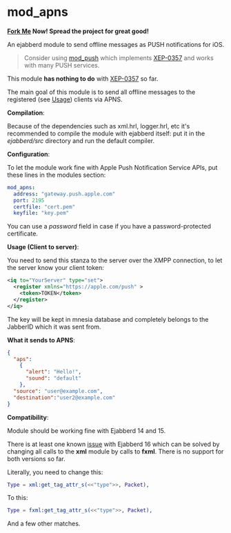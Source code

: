 mod_apns
====

**[Fork Me](https://github.com/mrDoctorWho/ejabberd_mod_apns/fork) Now! Spread the project for great good!**

An ejabberd module to send offline messages as PUSH notifications for iOS.

> Consider using [mod_push](https://github.com/royneary/mod_push) which implements [XEP-0357](http://xmpp.org/extensions/xep-0357.html) and works with many PUSH services.

This module **has nothing to do** with [XEP-0357](http://xmpp.org/extensions/xep-0357.html) so far.

The main goal of this module is to send all offline messages to the registered (see [Usage](#Usage)) clients via APNS.

**Compilation**:

Because of the dependencies such as xml.hrl, logger.hrl, etc it's recommended to compile the module with ejabberd itself: put it in the *ejabberd/src* directory and run the default compiler.

**Configuration**:

To let the module work fine with Apple Push Notification Service APIs, put these lines in the modules section:

```yaml
mod_apns:
  address: "gateway.push.apple.com"
  port: 2195
  certfile: "cert.pem"
  keyfile: "key.pem"
```
You can use a *password* field in case if you have a password-protected certificate.

**<a name="Usage"></a>Usage (Client to server)**:

You need to send this stanza to the server over the XMPP connection, to let the server know your client token:
```xml
<iq to="YourServer" type="set">
  <register xmlns="https://apple.com/push" >
    <token>TOKEN</token>
  </register>
</iq>
```

The key will be kept in mnesia database and completely belongs to the JabberID which it was sent from.

**What it sends to APNS**:
```json
{
  "aps":
    {
      "alert": "Hello!",
      "sound": "default"
    }, 
  "source": "user@example.com",
  "destination":"user2@example.com"
}
```

**Compatibility**:

Module should be working fine with Ejabberd 14 and 15.

There is at least one known [issue](https://github.com/mrDoctorWho/ejabberd_mod_gcm/issues/6) with Ejabberd 16 which can be solved by changing all calls to the **xml** module by calls to **fxml**. There is no support for both versions so far.

Literally, you need to change this:

```erlang
Type = xml:get_tag_attr_s(<<"type">>, Packet),
```
To this:

```erlang
Type = fxml:get_tag_attr_s(<<"type">>, Packet),
```

And a few other matches.
